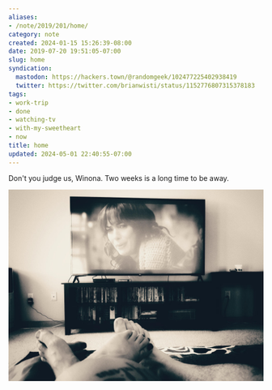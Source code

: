 ```yaml
---
aliases:
- /note/2019/201/home/
category: note
created: 2024-01-15 15:26:39-08:00
date: 2019-07-20 19:51:05-07:00
slug: home
syndication:
  mastodon: https://hackers.town/@randomgeek/102477225402938419
  twitter: https://twitter.com/brianwisti/status/1152776807315378183
tags:
- work-trip
- done
- watching-tv
- with-my-sweetheart
- now
title: home
updated: 2024-05-01 22:40:55-07:00
---
```


Don't you judge us, Winona. Two weeks is a long time to be away.

![attachments/img/2019/cover-2019-07-20.jpg](../../../attachments/img/2019/cover-2019-07-20.jpg)